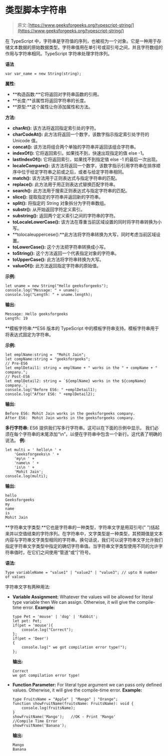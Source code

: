 # 类型脚本字符串

> 原文:[https://www.geeksforgeeks.org/typescript-string/](https://www.geeksforgeeks.org/typescript-string/)

在 TypeScript 中，字符串是字符值的序列，也被视为一个对象。它是一种用于存储文本数据的原始数据类型。字符串值用在单引号或双引号之间，并且字符数组的作用与字符串相同。TypeScript 字符串处理字符序列。

**语法**

```
var var_name = new String(string); 
```

**属性:**

*   **构造函数:**它将返回对字符串函数的引用。
*   **长度:**该属性将返回字符串的长度。
*   **原型:**这个属性让你添加属性和方法。

**方法:**

*   **charAt():** 该方法将返回指定索引处的字符。
*   **charCodeAt():** 此方法将返回一个数字，该数字指示指定索引处字符的 Unicode 值。
*   **concat():** 该方法将组合两个单独的字符串并返回该组合字符串。
*   **indexOf():** 它将返回索引。如果找不到，快速出现指定的值 else -1。
*   **lastIndexOf():** 它将返回索引，如果找不到指定值 else -1 的最后一次出现。
*   **localeCompare():** 该方法将返回一个数字，该数字指示引用字符串在排序顺序中位于给定字符串之前或之后，或者与给定字符串相同。
*   **match():** 该方法用于正则表达式与指定字符串的匹配。
*   **replace():** 此方法用于用正则表达式替换匹配字符串。
*   **search():** 此方法用于搜索正则表达式与指定字符串的匹配。
*   **slice():** 提取指定的字符串并返回新的字符串。
*   **split():** 将指定的 String 对象拆分为字符串数组。
*   **substr():** 从开始返回字符定义索引。
*   **substring():** 返回两个定义索引之间的字符串的字符。
*   **toLocaleLowerCase():** 该方法在尊重当前区域设置的同时将字符串转换为小写。
*   **tolocaleuppercese():**此方法将字符串转换为大写，同时考虑当前区域设置。
*   **toLowerCase():** 这个方法把字符串转换成小写。
*   **toString():** 这个方法返回一个代表指定对象的字符串。
*   **toUpperCase():** 此方法将字符串转换为大写。
*   **valueOf():** 此方法返回指定字符串的原始值。

**示例:**

```
let uname = new String("Hello geeksforgeeks");  
console.log("Message: " + uname);  
console.log("Length: " + uname.length);
```

**输出:**

```
Message: Hello geeksforgeeks
Length: 19

```

**模板字符串:**ES6 版本的 TypeScript 中的模板字符串支持。模板字符串用于将表达式固定为字符串。

**示例:**

```
let emplName:string =  "Mohit Jain";   
let compName:string = "geeksforgeeks";   
// Pre-ES6  
let emplDetail1: string = emplName + " works in the " + compName + " company.";   
// Post-ES6  
let emplDetail2: string = `${emplName} works in the ${compName} company.`;   
console.log("Before ES6: " +emplDetail1);  
console.log("After ES6: " +emplDetail2);
```

**输出:**

```
Before ES6: Mohit Jain works in the geeksforgeeks company.
After ES6:  Mohit Jain works in the geeksforgeeks company.

```

**多行字符串:** ES6 提供我们写多行字符串。这可以在下面的示例中显示。
我们必须在每个字符串的末尾添加“\n”，以便在字符串中包含一个新行。这代表了明确的说法。
**例:**

```
let multi = ' hello\n ' +  
    'Geeksforgeeks\n ' +  
    'my\n ' +  
    'name\n ' +  
    'is\n ' +  
    'Mohit Jain';  
console.log(multi);  
```

**输出:**

```
hello
Geeksforgeeks
my
name
is
Mohit Jain
```

**字符串文字类型:**它也是字符串的一种类型，字符串文字是用双引号(" ")括起来并以空值结束的字符序列。在字符串中，文字类型是一种类型，其预期值是文本内容与字符串文字类型相同的字符串。换句话说，我们可以说字符串文字允许我们指定字符串文字类型中指定的确切字符串值。当字符串文字类型使用不同的允许字符串值时，在它们之间使用“管道”或“|”符号。

**语法:**

```
Type variableName = "value1" | "value2" | "value3"; // upto N number of values  

```

字符串文字有两种用法:

*   **Variable Assignment:** Whatever the values will be allowed for literal type variable then We can assign. Otherwise, it will give the compile-time error.
    **Example:**

    ```
    type Pet = 'mouse' | 'dog' | 'Rabbit';  
    let pet: Pet;  
    if(pet = 'mouse'){  
        console.log("Correct");  
    };  
    if(pet = 'Deer')  
    {  
        console.log(" we got compilation error type!");  
    }; 
    ```

    **输出:**

    ```
    Correct
    we got compilation error type!

    ```

*   **Function Parameter:** For literal type argument we can pass only defined values. Otherwise, it will give the compile-time error.
    **Example:**

    ```
    type FruitsName = "Apple" | "Mango" | "Orange";  
    function showFruitName(fruitsName: FruitsName): void {  
        console.log(fruitsName);  
    }  
    showFruitName('Mango');   //OK - Print 'Mango'  
    //Compile Time Error  
    showFruitName('Banana');
    ```

    **输出:**

    ```
    Mango
    Banana

    ```